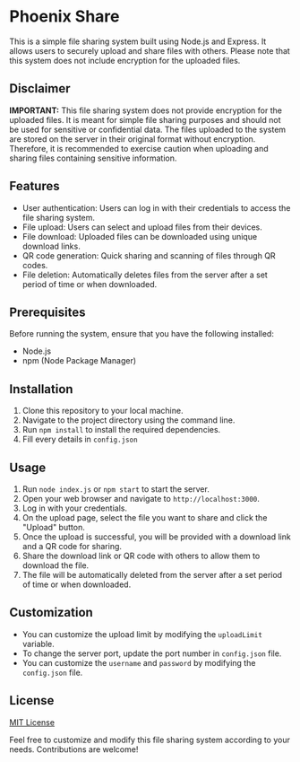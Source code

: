 # Phoenix Share

This is a simple file sharing system built using Node.js and Express. It allows users to securely upload and share files with others. Please note that this system does not include encryption for the uploaded files.

## Disclaimer

**IMPORTANT:** This file sharing system does not provide encryption for the uploaded files. It is meant for simple file sharing purposes and should not be used for sensitive or confidential data. The files uploaded to the system are stored on the server in their original format without encryption. Therefore, it is recommended to exercise caution when uploading and sharing files containing sensitive information.

## Features

- User authentication: Users can log in with their credentials to access the file sharing system.
- File upload: Users can select and upload files from their devices.
- File download: Uploaded files can be downloaded using unique download links.
- QR code generation: Quick sharing and scanning of files through QR codes.
- File deletion: Automatically deletes files from the server after a set period of time or when downloaded.

## Prerequisites

Before running the system, ensure that you have the following installed:

- Node.js
- npm (Node Package Manager)

## Installation

1. Clone this repository to your local machine.
2. Navigate to the project directory using the command line.
3. Run `npm install` to install the required dependencies.
4. Fill every details in `config.json`
## Usage

1. Run `node index.js` or `npm start` to start the server.
2. Open your web browser and navigate to `http://localhost:3000`.
3. Log in with your credentials.
4. On the upload page, select the file you want to share and click the "Upload" button.
5. Once the upload is successful, you will be provided with a download link and a QR code for sharing.
6. Share the download link or QR code with others to allow them to download the file.
7. The file will be automatically deleted from the server after a set period of time or when downloaded.

## Customization

- You can customize the upload limit by modifying the `uploadLimit` variable.
- To change the server port, update the port number in `config.json` file.
- You can customize the  `username` and `password` by modifying the `config.json` file.
## License

[MIT License](LICENSE)

Feel free to customize and modify this file sharing system according to your needs. Contributions are welcome!